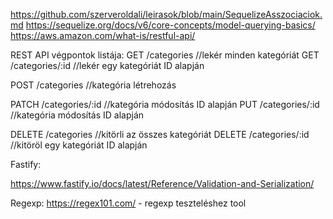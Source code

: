 https://github.com/szerveroldali/leirasok/blob/main/SequelizeAsszociaciok.md
https://sequelize.org/docs/v6/core-concepts/model-querying-basics/
https://aws.amazon.com/what-is/restful-api/

REST API végpontok listája:
GET /categories //lekér minden kategóriát
GET /categories/:id //lekér egy kategóriát ID alapján

POST /categories //kategória létrehozás

PATCH /categories/:id //kategória módosítás ID alapján
PUT /categories/:id //kategória módosítás ID alapján

DELETE /categories //kitörli az összes kategóriát
DELETE /categories/:id //kitöröl egy kategóriát ID alapján

Fastify:

https://www.fastify.io/docs/latest/Reference/Validation-and-Serialization/

Regexp:
https://regex101.com/ - regexp teszteléshez tool